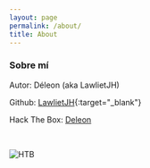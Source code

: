 ```yaml
---
layout: page
permalink: /about/
title: About
---
```


### Sobre mí

Autor: Déleon (aka LawlietJH)

Github: [LawlietJH](https://github.com/LawlietJH){:target="_blank"}

Hack The Box: [Deleon](https://app.hackthebox.com/profile/861002)

<script src="http://www.hackthebox.eu/badge/861002"></script>

<br>

![HTB](../assets/DeleonHTB.png)
